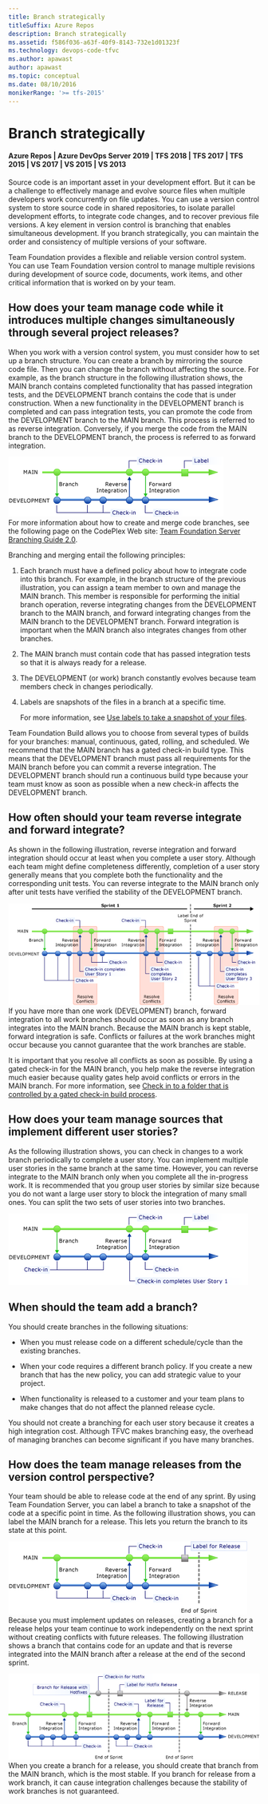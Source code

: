 ```yaml
---
title: Branch strategically
titleSuffix: Azure Repos
description: Branch strategically
ms.assetid: f586f036-a63f-40f9-8143-732e1d01323f
ms.technology: devops-code-tfvc
ms.author: apawast
author: apawast
ms.topic: conceptual
ms.date: 08/10/2016
monikerRange: '>= tfs-2015'
---
```



# Branch strategically

#### Azure Repos | Azure DevOps Server 2019 | TFS 2018 | TFS 2017 | TFS 2015 | VS 2017 | VS 2015 | VS 2013

Source code is an important asset in your development effort. But it can be a challenge to effectively manage and evolve source files when multiple developers work concurrently on file updates. You can use a version control system to store source code in shared repositories, to isolate parallel development efforts, to integrate code changes, and to recover previous file versions. A key element in version control is branching that enables simultaneous development. If you branch strategically, you can maintain the order and consistency of multiple versions of your software.

Team Foundation provides a flexible and reliable version control system. You can use Team Foundation version control to manage multiple revisions during development of source code, documents, work items, and other critical information that is worked on by your team. 

## How does your team manage code while it introduces multiple changes simultaneously through several project releases?

When you work with a version control system, you must consider how to set up a branch structure. You can create a branch by mirroring the source code file. Then you can change the branch without affecting the source. For example, as the branch structure in the following illustration shows, the MAIN branch contains completed functionality that has passed integration tests, and the DEVELOPMENT branch contains the code that is under construction. When a new functionality in the DEVELOPMENT branch is completed and can pass integration tests, you can promote the code from the DEVELOPMENT branch to the MAIN branch. This process is referred to as reverse integration. Conversely, if you merge the code from the MAIN branch to the DEVELOPMENT branch, the process is referred to as forward integration.

![Main Branch](media/branch-strategically/IC372280.png)   
   For more information about how to create and merge code branches, see the following page on the CodePlex Web site: [Team Foundation Server Branching Guide 2.0](https://go.microsoft.com/fwlink/?LinkId=178567).

Branching and merging entail the following principles:

1.  Each branch must have a defined policy about how to integrate code into this branch. For example, in the branch structure of the previous illustration, you can assign a team member to own and manage the MAIN branch. This member is responsible for performing the initial branch operation, reverse integrating changes from the DEVELOPMENT branch to the MAIN branch, and forward integrating changes from the MAIN branch to the DEVELOPMENT branch. Forward integration is important when the MAIN branch also integrates changes from other branches.

2.  The MAIN branch must contain code that has passed integration tests so that it is always ready for a release.

3.  The DEVELOPMENT (or work) branch constantly evolves because team members check in changes periodically.

4.  Labels are snapshots of the files in a branch at a specific time.

    For more information, see [Use labels to take a snapshot of your files](use-labels-take-snapshot-your-files.md).

Team Foundation Build allows you to choose from several types of builds for your branches: manual, continuous, gated, rolling, and scheduled. We recommend that the MAIN branch has a gated check-in build type. This means that the DEVELOPMENT branch must pass all requirements for the MAIN branch before you can commit a reverse integration. The DEVELOPMENT branch should run a continuous build type because your team must know as soon as possible when a new check-in affects the DEVELOPMENT branch.

## How often should your team reverse integrate and forward integrate?

As shown in the following illustration, reverse integration and forward integration should occur at least when you complete a user story. Although each team might define completeness differently, completion of a user story generally means that you complete both the functionality and the corresponding unit tests. You can reverse integrate to the MAIN branch only after unit tests have verified the stability of the DEVELOPMENT branch.

![Branch across two sprints](media/branch-strategically/IC378600.png)   
If you have more than one work (DEVELOPMENT) branch, forward integration to all work branches should occur as soon as any branch integrates into the MAIN branch. Because the MAIN branch is kept stable, forward integration is safe. Conflicts or failures at the work branches might occur because you cannot guarantee that the work branches are stable.

It is important that you resolve all conflicts as soon as possible. By using a gated check-in for the MAIN branch, you help make the reverse integration much easier because quality gates help avoid conflicts or errors in the MAIN branch. For more information, see [Check in to a folder that is controlled by a gated check-in build process](check-folder-controlled-by-gated-check-build-process.md).

## How does your team manage sources that implement different user stories?

As the following illustration shows, you can check in changes to a work branch periodically to complete a user story. You can implement multiple user stories in the same branch at the same time. However, you can reverse integrate to the MAIN branch only when you complete all the in-progress work. It is recommended that you group user stories by similar size because you do not want a large user story to block the integration of many small ones. You can split the two sets of user stories into two branches.

![Check-in Completes User story](media/branch-strategically/IC378601.png)

## When should the team add a branch?

You should create branches in the following situations:

-   When you must release code on a different schedule/cycle than the existing branches.

-   When your code requires a different branch policy. If you create a new branch that has the new policy, you can add strategic value to your project.

-   When functionality is released to a customer and your team plans to make changes that do not affect the planned release cycle.

You should not create a branching for each user story because it creates a high integration cost. Although TFVC makes branching easy, the overhead of managing branches can become significant if you have many branches.

## How does the team manage releases from the version control perspective?

Your team should be able to release code at the end of any sprint. By using Team Foundation Server, you can label a branch to take a snapshot of the code at a specific point in time. As the following illustration shows, you can label the MAIN branch for a release. This lets you return the branch to its state at this point.

![Label a branch to take a snapshot of the code](media/branch-strategically/IC372284.png)   
Because you must implement updates on releases, creating a branch for a release helps your team continue to work independently on the next sprint without creating conflicts with future releases. The following illustration shows a branch that contains code for an update and that is reverse integrated into the MAIN branch after a release at the end of the second sprint.

![Reverse integrate a branch that contains update](media/branch-strategically/IC379434.png)   
When you create a branch for a release, you should create that branch from the MAIN branch, which is the most stable. If you branch for release from a work branch, it can cause integration challenges because the stability of work branches is not guaranteed.
